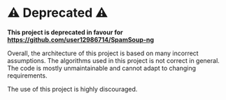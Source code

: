 # :warning: Deprecated :warning:

**This project is deprecated in favour for https://github.com/user12986714/SpamSoup-ng**

Overall, the architecture of this project is based on many incorrect assumptions.
The algorithms used in this project is not correct in general. The code is mostly
unmaintainable and cannot adapt to changing requirements.

The use of this project is highly discouraged.
